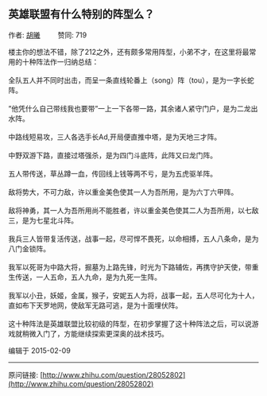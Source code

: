 ## 英雄联盟有什么特别的阵型么？

作者: [胡曦](http://www.zhihu.com/people/hu-xi-37)&nbsp;&nbsp;&nbsp;&nbsp;&nbsp;&nbsp;&nbsp;&nbsp; 赞同: 719


楼主你的想法不错，除了212之外，还有颇多常用阵型，小弟不才，在这里将最常用的十种阵法作一归纳总结：<br><br>全队五人并不同时出击，而呈一条直线轮番上（song）阵（tou），是为一字长蛇阵。<br><br>”他凭什么自己带线我也要带”一上一下各带一路，其余诸人紧守门户，是为二龙出水阵。<br><br>中路线短易攻，三人各选手长Ad,开局便直推中塔，是为天地三才阵。<br><br>中野双游下路，直接过塔强杀，是为四门斗底阵，此阵又曰龙门阵。<br><br>五人带传送，草丛蹲一血，传回线上钱等两不亏，是为五虎驱羊阵。<br><br>敌将势大，不可力敌，许以重金美色使其一人为吾所用，是为六丁六甲阵。<br><br>敌将神勇，其一人为吾所用尚不能胜者，许以重金美色使其二人为吾所用，以七敌三，是为七星北斗阵。<br><br>我兵三人皆带复活传送，战事一起，尽可悍不畏死，以命相搏，五人八条命，是为八门金锁阵。<br><br>我军以死哥为中路大将，掘墓为上路先锋，时光为下路辅佐，再携守护天使，带重生传送，一人五命，五人九命，是为九死一生阵。<br><br>我军以小丑，妖姬，金属，猴子，安妮五人为将，战事一起，五人尽可化为十人，直如布下天罗地网，使敌军无路可逃，是为十面埋伏阵。<br><br>这十种阵法是英雄联盟比较初级的阵型，在初步掌握了这十种阵法之后，可以说游戏就稍微入门了，方能继续探索更深奥的战术技巧。



编辑于 2015-02-09



---
原问链接: [http://www.zhihu.com/question/28052802](http://www.zhihu.com/question/28052802)